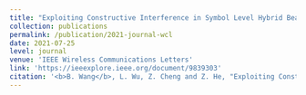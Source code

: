 ```yaml
---
title: "Exploiting Constructive Interference in Symbol Level Hybrid Beamforming for Dual-Function Radar-Communication System."
collection: publications
permalink: /publication/2021-journal-wcl
date: 2021-07-25
level: journal
venue: 'IEEE Wireless Communications Letters'
link: 'https://ieeexplore.ieee.org/document/9839303'
citation: '<b>B. Wang</b>, L. Wu, Z. Cheng and Z. He, "Exploiting Constructive Interference in Symbol Level Hybrid Beamforming for Dual-Function Radar-Communication System," in <i>IEEE Wireless Communications Letters<i>, 2022.'
---
```



